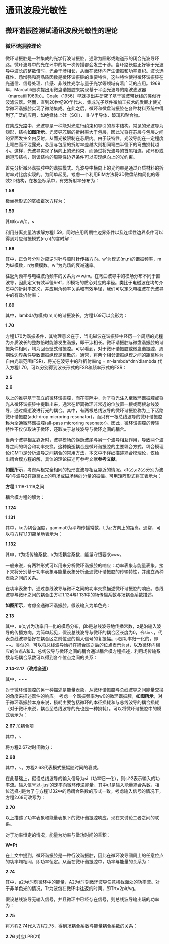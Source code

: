 # 通讯波段光敏性

## 微环谐振腔测试通讯波段光敏性的理论

### 微环谐振腔理论

微环谐振腔是一种集成的光学行波谐振腔，通常为圆形或跑道形的闭合光波导环路。微环波导中的光在环中的每一次传播都会发生干涉。当环路长度正好等于光波导中波长的整数倍时，光会干涉相长，从而在微环内产生谐振和功率累积。波长选择性、场增强和高品质因数是微环谐振腔的重要特性，这些特性使得微环谐振腔在光通信、信号处理、传感、非线性光学与量子光学等领域有着广泛的应用。1969年，Marcatili首次提出用微盘谐振腔来实现基于平面光波导的陷波滤波器（marcatili1969b）。Coale（1956）早就提出并研究了基于微波带状线的类似行波滤波器。然而，直到20世纪90年代末，集成光子器件微加工技术的发展才使光学微环谐振腔实现了微纳集成。在此之后，微环和微盘谐振腔在各种材料系统中得到了广泛的应用，如绝缘体上硅（SOI）、III–V半导体、玻璃和聚合物。

在集成光路中，光波导是一种能对光进行约束和导引的基本结构。常见的光波导为矩形，结构**如图所示**。光波导芯层的折射率大于包层，因此光将在芯层与包层之间的界面发生全内反射，从而光被限制在芯层内。由于该特性，光波导能在一定程度上弯曲而不泄露光，芯层与包层的折射率差越大则相同弯曲半径下的弯曲损耗越小。这样，光波导实现了横向上的光约束，而通过将光波导的首尾相连，如环形或跑道形结构，则该结构的周期性边界条件可以实现纵向上的光约束。

首先分析微环谐振腔中的谐振模式。光波导中横向上的光约束是通过介质材料的折射率对比度实现的。为简单起见，考虑一个利用EIM方法将3D微盘结构简化的等效2D结构，在极坐标系中，有效折射率分布为：

**1.58**

极坐标形式的亥姆霍次方程为：

**1.59**

其中k=w/c，~

利用分离变量法求解方程1.59，同时应用周期性边界条件以及连续性边界条件可以得到对应谐振模式(m,n)的含时解：

**1.68**

其中，正负号分别对应逆时针与顺时针传播方向。w'为模式(m,n)的谐振频率，m为纵模数，n为横模数。w''为光场的衰减速率。

往返角频率与电磁波角频率的关系为v=w/m。在弯曲波导中的模场分布不同于直波导，因此定义有效半径Reff，即模场的质心对应的半径。类比于电磁波在均匀介质中的折射率定义，并应用角频率关系和有效半径，我们可以定义电磁波在光波导中的有效折射率：

**1.69**

其中，lambda为模式(m,n)的谐振波长。方程1.69可以变形为：

**1.70**

方程1.70为谐振条件，其物理意义在于，当电磁波在谐振腔中经历一个周期的光程为介质波长的整数倍时能够发生谐振，即干涉相长。微环谐振腔与微盘谐振腔的谐振条件相同，均为回音壁式谐振腔。可以看到，对于微环谐振腔或微盘谐振腔，周期性边界条件导致谐振纵模是离散的。通常，将两个相邻谐振纵模之间的距离称为自由光谱范围(FSR)，将光在波导中的群折射率ng = nr-lambda*dnr/dlambda 代入方程1.70，可以分别得到波长形式的FSR和频率形式的FSR：

**2.5**

**2.6**

以上的推导基于孤立的微环谐振腔，而在实际中，为了将光注入至微环谐振腔或将光从微环谐振腔中提取出来，通常在距离微环非常近的位放置一根或两根总线波导，通过倏逝波进行光的耦合。其中，有两根总线波导的微环谐振腔称为上下话路微环谐振腔(add-drop microring resonator)，而只有一根总线波导的微环谐振腔称为全通微环谐振腔(all-pass microring resonator)。因此，微环谐振腔的传输特性不仅仅取决于微环，还取决于总线波导与微环之间的耦合。

当两个波导相互靠近时，波导模场的倏逝波尾与另一个波导相互作用，导致两个波导之间的耦合和功率交换。这种倏逝耦合是微环谐振腔的主要耦合方式。耦合模理论(CMT)是分析波导之间耦合的常用方法，本文中不详细描述耦合模理论，仅给出耦合模方程的解，具体的理论描述可参考文献**参考文献**。

**如图所示**，考虑两根完全相同的矩形直波导相互靠近的情况。a1(z),a2(z)分别为波导1与波导2在距离z上的电场或磁场横向分量的振幅。可用矩阵形式将其表示为：

**方程** 1.118-1.119之间

耦合模方程的解为：

**1.124**

**1.131**

其中，kc为耦合强度，gamma0为平均传播常数，L为z方向上的距离。通常，可以将方程1.131简单地表示为：

**1.132**

其中，τ为场传输系数，κ为场耦合系数，能量守恒要求~~~。

一般来说，有两种形式可以用来分析微环谐振腔的响应：功率表象与能量表象。接下来将分别基于功率表象与能量表象分析全通微环谐振腔的传输特性，并建立两种表象之间的关系。

在功率表象中，通过总线波导与微环之间的功率交换描述微环谐振腔的响应。总线波导与微环之间的耦合由方程1.124与1.131中的场传输系数与场耦合系数描述。

**如图所示**，考虑全通微环谐振腔。假设输入为单色光：

**2.13**

其中，e(x,y)为功率归一化的模场分布，βb是总线波导地传播常数，z是沿输入波导的传播方向。为简单起见，假设总线波导与微环的耦合区长度为0，令si=~，代表总线波导恰好在耦合区之前位点的输入信号的复振幅。si是功率归一化的，即~~。类似的，可以将总线波导恰好在耦合区之后的位点表示为st，以及微环内相应的位点A和B。总线波导与微环之间的耦合通过耦合模方程描述，利用场传输系数与场耦合系数可以得到各个位点之间的关系：

**2.14-2.17（改成全通）**

其中，~~~

对于微环谐振腔的另一种描述是能量表象，从微环谐振腔与总线波导之间能量交换的角度来描述器件的响应。
考虑一个谐振频率为w0的微环谐振腔，**如图所示**，对于微环谐振腔本身来说，损耗主要包括微环的本征损耗和与总线波导的耦合损耗（对于微环来说，耦合至总线波导的光也是一种损耗）。可以将微环谐振腔中的模式表示为：

**2.67** 加耦合项

其中，~

将方程2.67对时间微分：

**2.68**

其中，~。方程2.68代表模式振幅随时间的衰减。

在此基础上，假设总线波导的输入信号为si（功率归一化），则si^2表示输入的功率流。输入信号以-jusi的速率向微环传递能量，其中u1是输入能量耦合系数，相位选择-j是为了与方程1.132中的场耦合系数的形式一致。考虑输入信号的情况下，方程2.68可改写为：

**2.70**

以上描述了功率表象和能量表象下的微环谐振腔响应，现在来讨论二者之间的联系。

对于功率恒定的情况，能量为功率与做功时间的乘积：

**W=Pt**

在上文中提到，微环谐振腔是一种行波谐振腔，因此在微环波导圆周上的任意位点的功率均相同，即功率恒定。从而在微环谐振腔中，功率与能量的关系为：

**2.74**

其中，a2为t时刻微环中的能量，A2为t时刻微环波导任意横截面处的功率流。对于非单色光的情况，Tr为波包在微环中往返的时间，即Trt=2pir/vg。

假设总线波导无输入信号，并且微环中已经存在信号，则总线波导输出端的功率为：

**2.75**

将方程2.74代入方程2.75，得到场耦合系数与能量耦合系数的关系：

**2.76** 对应LPR(21)

